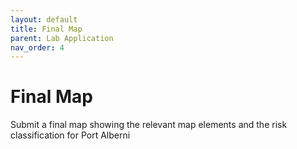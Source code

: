 ```yaml
---
layout: default
title: Final Map
parent: Lab Application
nav_order: 4
---
```



# Final Map

Submit a final map showing the relevant map elements and the risk classification for Port Alberni

